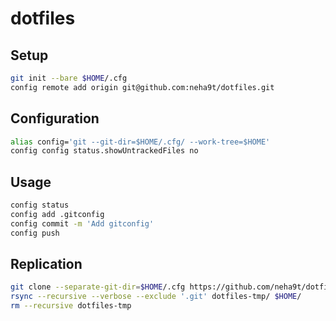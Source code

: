 # dotfiles

## Setup
```bash
git init --bare $HOME/.cfg
config remote add origin git@github.com:neha9t/dotfiles.git
```

## Configuration
```bash
alias config='git --git-dir=$HOME/.cfg/ --work-tree=$HOME'
config config status.showUntrackedFiles no
```

## Usage
```bash
config status
config add .gitconfig
config commit -m 'Add gitconfig'
config push
```

## Replication
```bash
git clone --separate-git-dir=$HOME/.cfg https://github.com/neha9t/dotfiles.git dotfiles-tmp
rsync --recursive --verbose --exclude '.git' dotfiles-tmp/ $HOME/
rm --recursive dotfiles-tmp
```
